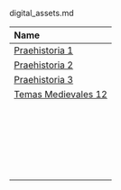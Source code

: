 digital_assets.md

| Name |
|:--|
| [Praehistoria 1](https://bitbucket.org/digital_repository/imhicihu-digital-repository/downloads/Praehistoria_1.pdf) | 
| [Praehistoria 2](https://bitbucket.org/digital_repository/imhicihu-digital-repository/downloads/Praehistoria_2.pdf) | 
| [Praehistoria 3](https://bitbucket.org/digital_repository/imhicihu-digital-repository/downloads/Praehistoria_3.pdf) |  
| [Temas Medievales 12](https://bitbucket.org/digital_repository/imhicihu-digital-repository/downloads/TemasMedievales12%2072%20DPI.pdf) |  
|  |  
|  |  
|  |  
|  |  
|  |  
|  |  
|  |  
|  |  
|  |  
|  |  
|  |  
|  |  
|  |  
|  |  
|  |  
|  |  
|  |  
|  |  
|  |  
|  |  
|  |  
|  |  
|  |  